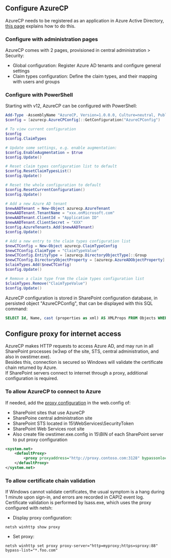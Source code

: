 ## Configure AzureCP

AzureCP needs to be registered as an application in Azure Active Directory, [this page](Create-App-In-AAD.html) explains how to do this.

### Configure with administration pages

AzureCP comes with 2 pages, provisioned in central administration > Security:

- Global configuration: Register Azure AD tenants and configure general settings
- Claim types configuration: Define the claim types, and their mapping with users and groups

### Configure with PowerShell

Starting with v12, AzureCP can be configured with PowerShell:

```powershell
Add-Type -AssemblyName "AzureCP, Version=1.0.0.0, Culture=neutral, PublicKeyToken=65dc6b5903b51636"
$config = [azurecp.AzureCPConfig]::GetConfiguration("AzureCPConfig")

# To view current configuration
$config
$config.ClaimTypes

# Update some settings, e.g. enable augmentation:
$config.EnableAugmentation = $true
$config.Update()

# Reset claim types configuration list to default
$config.ResetClaimTypesList()
$config.Update()

# Reset the whole configuration to default
$config.ResetCurrentConfiguration()
$config.Update()

# Add a new Azure AD tenant
$newAADTenant = New-Object azurecp.AzureTenant
$newAADTenant.TenantName = "xxx.onMicrosoft.com"
$newAADTenant.ClientId = "Application ID"
$newAADTenant.ClientSecret = "XXX"
$config.AzureTenants.Add($newAADTenant)
$config.Update()

# Add a new entry to the claim types configuration list
$newCTConfig = New-Object azurecp.ClaimTypeConfig
$newCTConfig.ClaimType = "ClaimTypeValue"
$newCTConfig.EntityType = [azurecp.DirectoryObjectType]::Group
$newCTConfig.DirectoryObjectProperty = [azurecp.AzureADObjectProperty]::Department
$claimTypes.Add($newCTConfig)
$config.Update()

# Remove a claim type from the claim types configuration list
$claimTypes.Remove("ClaimTypeValue")
$config.Update()
```

AzureCP configuration is stored in SharePoint configuration database, in persisted object "AzureCPConfig", that can be displayed with this SQL command:

```sql
SELECT Id, Name, cast (properties as xml) AS XMLProps FROM Objects WHERE Name = 'AzureCPConfig'
```

## Configure proxy for internet access

AzureCP makes HTTP requests to access Azure AD, and may run in all SharePoint processes (w3wp of the site, STS, central administration, and also in owstimer.exe).  
Besides this, connection is secured so Windows will validate the certificate chain returned by Azure.  
If SharePoint servers connect to internet through a proxy, additional configuration is required.

### To allow AzureCP to connect to Azure

If needed, add the [proxy configuration](https://msdn.microsoft.com/en-us/library/kd3cf2ex.aspx) in the web.config of:

- SharePoint sites that use AzureCP
- SharePoine central administration site
- SharePoint STS located in 15\WebServices\SecurityToken
- SharePoint Web Services root site
- Also create file owstimer.exe.config in 15\BIN of each SharePoint server to put proxy configuration

```xml
<system.net>
    <defaultProxy>
        <proxy proxyaddress="http://proxy.contoso.com:3128" bypassonlocal="true" />
    </defaultProxy>
</system.net>
```

### To allow certificate chain validation

If Windows cannot validate certificates, the usual symptom is a hang during 1 minute upon sign-in, and errors are recorded in CAPI2 event log.  
Certificate validation is performed by lsass.exe, which uses the proxy configured with netsh:

- Display proxy configuration:

```text
netsh winhttp show proxy
```

- Set proxy:

```text
netsh winhttp set proxy proxy-server="http=myproxy;https=sproxy:88" bypass-list="*.foo.com"
```
